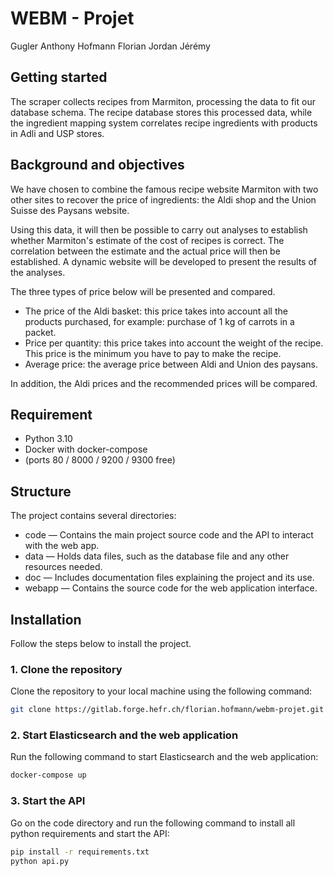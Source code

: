 # WEBM - Projet

Gugler Anthony
Hofmann Florian
Jordan Jérémy



## Getting started

The scraper collects recipes from Marmiton, processing the data to fit our database schema. The recipe database stores this processed data, while the ingredient mapping system correlates recipe ingredients with products in Adli and USP stores.

## Background and objectives
We have chosen to combine the famous recipe website Marmiton with two other sites to recover the price of ingredients: the Aldi shop and the Union Suisse des Paysans website. 

Using this data, it will then be possible to carry out analyses to establish whether Marmiton's estimate of the cost of recipes is correct. The correlation between the estimate and the actual price will then be established. A dynamic website will be developed to present the results of the analyses. 

The three types of price below will be presented and compared.
- The price of the Aldi basket: this price takes into account all the products purchased, for example: purchase of 1 kg of carrots in a packet.
- Price per quantity: this price takes into account the weight of the recipe. This price is the minimum you have to pay to make the recipe.
- Average price: the average price between Aldi and Union des paysans.

In addition, the Aldi prices and the recommended prices will be compared.


## Requirement 

- Python 3.10
- Docker with docker-compose
- (ports 80 / 8000 / 9200 / 9300 free)

## Structure
The project contains several directories:

- code — Contains the main project source code and the API to interact with the web app.
- data — Holds data files, such as the database file and any other resources needed.
- doc — Includes documentation files explaining the project and its use.
- webapp — Contains the source code for the web application interface.

## Installation
Follow the steps below to install the project.

### 1. Clone the repository
Clone the repository to your local machine using the following command:
```bash
git clone https://gitlab.forge.hefr.ch/florian.hofmann/webm-projet.git
```

### 2. Start Elasticsearch and the web application
Run the following command to start Elasticsearch and the web application:
```bash
docker-compose up
```

### 3. Start the API
Go on the code directory and run the following command to install all python requirements and start the API:
```bash
pip install -r requirements.txt
python api.py
```
